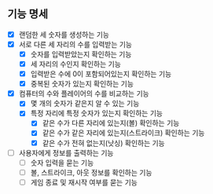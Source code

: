 ## 기능 명세
- [x] 랜덤한 세 숫자를 생성하는 기능
- [x] 서로 다른 세 자리의 수를 입력받는 기능
  - [x] 숫자를 입력받았는지 확인하는 기능
  - [x] 세 자리의 수인지 확인하는 기능
  - [x] 입력받은 수에 0이 포함되어있는지 확인하는 기능
  - [x] 중복된 숫자가 있는지 확인하는 기능
- [x] 컴퓨터의 수와 플레이어의 수를 비교하는 기능
  - [x] 몇 개의 숫자가 같은지 알 수 있는 기능
  - [x] 특정 자리에 특정 숫자가 있는지 확인하는 기능
    - [x] 같은 수가 다른 자리에 있는지(볼) 확인하는 기능
    - [x] 같은 수가 같은 자리에 있는지(스트라이크) 확인하는 기능
    - [x] 같은 수가 전혀 없는지(낫싱) 확인하는 기능
- [ ] 사용자에게 정보를 출력하는 기능
  - [ ] 숫자 입력을 묻는 기능
  - [ ] 볼, 스트라이크, 아웃 정보를 확인하는 기능
  - [ ] 게임 종료 및 재시작 여부를 묻는 기능